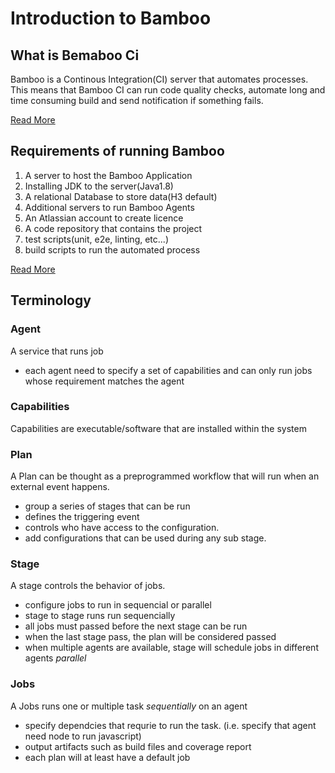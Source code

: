 # Introduction to Bamboo

## What is Bemaboo Ci

Bamboo is a Continous Integration(CI) server that automates processes. 
This means that Bamboo CI can run code quality checks, automate long and time consuming build and send notification if something fails.

[Read More](https://confluence.atlassian.com/bamboo/understanding-the-bamboo-ci-server-289277285.html)

## Requirements of running Bamboo
1. A server to host the Bamboo Application
2. Installing JDK to the server(Java1.8)
3. A relational Database to store data(H3 default)
4. Additional servers to run Bamboo Agents
5. An Atlassian account to create licence
6. A code repository that contains the project
7. test scripts(unit, e2e, linting, etc...)
8. build scripts to run the automated process

[Read More](https://confluence.atlassian.com/bamboo/bamboo-best-practice-system-requirements-388401170.html)

## Terminology

### Agent
A service that runs job
- each agent need to specify a set of capabilities and can only run jobs whose requirement matches the agent

### Capabilities 
Capabilities are executable/software that are installed within the system

### Plan
A Plan can be thought as a preprogrammed workflow that will run when an external event happens.  
- group a series of stages that can be run
- defines the triggering event
- controls who have access to the configuration. 
- add configurations that can be used during any sub stage.

### Stage
A stage controls the behavior of jobs.
- configure jobs to run in sequencial or parallel
- stage to stage runs run sequencially
- all jobs must passed before the next stage can be run
- when the last stage pass, the plan will be considered passed
- when multiple agents are available, stage will schedule jobs in different agents *parallel*

### Jobs
A Jobs runs one or multiple task *sequentially* on an agent
- specify dependcies that requrie to run the task. (i.e. specify that agent need node to run javascript)
- output artifacts such as build files and coverage report
- each plan will at least have a default job
